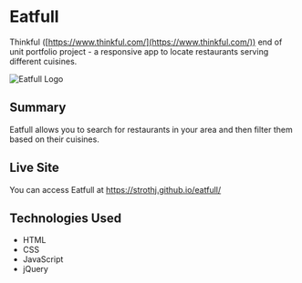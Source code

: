 # Eatfull

Thinkful ([https://www.thinkful.com/](https://www.thinkful.com/)) end of unit
portfolio project - a responsive app to locate restaurants serving different cuisines.

![Eatfull Logo](https://raw.githubusercontent.com/strothj/eatfull/master/screens/eatfull-single.png)

## Summary
Eatfull allows you to search for restaurants in your area and then filter them
based on their cuisines.

## Live Site
You can access Eatfull at https://strothj.github.io/eatfull/

## Technologies Used
* HTML
* CSS
* JavaScript
* jQuery